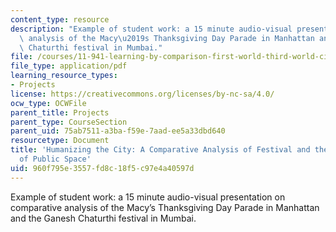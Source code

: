 ```yaml
---
content_type: resource
description: "Example of student work: a 15 minute audio-visual presentation on comparative\
  \ analysis of the Macy\u2019s Thanksgiving Day Parade in Manhattan and the Ganesh\
  \ Chaturthi festival in Mumbai."
file: /courses/11-941-learning-by-comparison-first-world-third-world-cities-fall-2008/960f795e3557fd8c18f5c97e4a40597d_MIT11_941f08_proj02_final_paper.pdf
file_type: application/pdf
learning_resource_types:
- Projects
license: https://creativecommons.org/licenses/by-nc-sa/4.0/
ocw_type: OCWFile
parent_title: Projects
parent_type: CourseSection
parent_uid: 75ab7511-a3ba-f59e-7aad-ee5a33dbd640
resourcetype: Document
title: 'Humanizing the City: A Comparative Analysis of Festival and the Adaptation
  of Public Space'
uid: 960f795e-3557-fd8c-18f5-c97e4a40597d
---
```

Example of student work: a 15 minute audio-visual presentation on comparative analysis of the Macy’s Thanksgiving Day Parade in Manhattan and the Ganesh Chaturthi festival in Mumbai.
